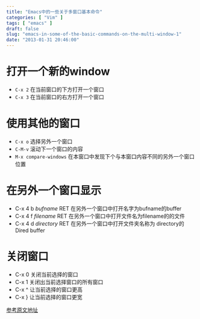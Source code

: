 ```yaml
---
title: "Emacs中的一些关于多窗口基本命令"
categories: [ "Vim" ]
tags: [ "emacs" ]
draft: false
slug: "emacs-in-some-of-the-basic-commands-on-the-multi-window-1"
date: "2013-01-31 20:46:00"
---
```


# 打开一个新的window
* `C-x 2`
在当前窗口的下方打开一个窗口
* `C-x 3`
在当前窗口的右方打开一个窗口


<!--more-->


# 使用其他的窗口
* `C-x o`
选择另外一个窗口
* `C-M-v`
滚动下一个窗口的内容
* `M-x compare-windows`
在本窗口中发现下个与本窗口内容不同的另外一个窗口位置

# 在另外一个窗口显示
* C-x 4 b *bufname* RET
在另外一个窗口中打开名字为bufname的buffer
* C-x 4 f *filename* RET
在另外一个窗口中打开文件名为filename的的文件
* C-x 4 d *directory* RET
在另外一个窗口中打开文件夹名称为 directory的Dired buffer

# 关闭窗口
* C-x 0
关闭当前选择的窗口
* C-x 1
关闭出当前选择窗口的所有窗口
* C-x ^
让当前选择的窗口更高
* C-x }
让当前选择的窗口更宽

[参考原文地址][]

[参考原文地址]: https://www.cs.utah.edu/dept/old/texinfo/emacs18/emacs_21.html